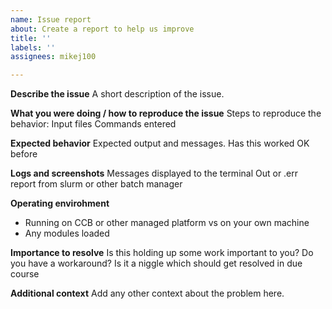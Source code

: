 ```yaml
---
name: Issue report
about: Create a report to help us improve
title: ''
labels: ''
assignees: mikej100

---
```


**Describe the issue**
A short description of the issue.

**What you were doing / how to reproduce the issue**
Steps to reproduce the behavior:
Input files
Commands entered


**Expected behavior**
Expected output and messages.
Has this worked OK before

**Logs and screenshots**
Messages displayed to the terminal
Out or .err report from slurm or other batch manager


**Operating envirohment**
- Running on CCB or other managed platform vs on your own machine
- Any modules loaded

**Importance to resolve**
Is this holding up some work important to you? Do you have a workaround?
Is it a niggle which should get resolved in due course

**Additional context**
Add any other context about the problem here.
